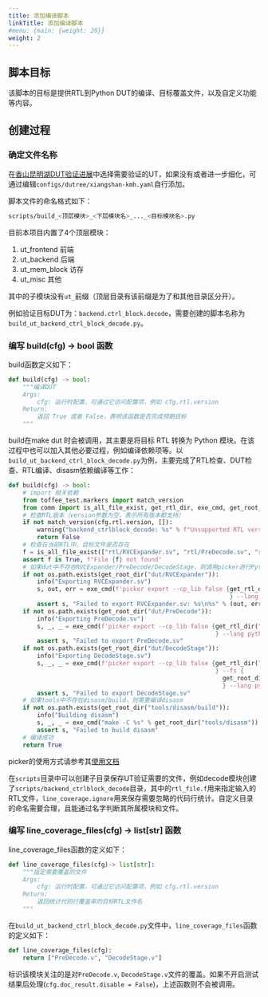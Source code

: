 ```yaml
---
title: 添加编译脚本
linkTitle: 添加编译脚本
#menu: {main: {weight: 20}}
weight: 2
---
```


## 脚本目标

该脚本的目标是提供RTL到Python DUT的编译、目标覆盖文件，以及自定义功能等内容。

## 创建过程

### 确定文件名称

在[香山昆明湖DUT验证进展]()中选择需要验证的UT，如果没有或者进一步细化，可通过编辑`configs/dutree/xiangshan-kmh.yaml`自行添加。

脚本文件的命名格式如下：

```bash
scripts/build_<顶层模块>_<下层模块名>_..._<目标模块名>.py
```

目前本项目内置了4个顶层模块：
1. ut_frontend 前端
1. ut_backend 后端
1. ut_mem_block 访存
1. ut_misc 其他

其中的子模块没有`ut_`前缀（顶层目录有该前缀是为了和其他目录区分开）。

例如验证目标DUT为：`backend.ctrl_block.decode`，需要创建的脚本名称为 `build_ut_backend_ctrl_block_decode.py`。

### 编写 build(cfg) -> bool 函数

build函数定义如下：
```python
def build(cfg) -> bool:
    """编译DUT
    Args:
        cfg: 运行时配置，可通过它访问配置项，例如 cfg.rtl.version
    Return:
        返回 True 或者 False，表明该函数是否完成预期目标
    """
```

build在make dut 时会被调用，其主要是将目标 RTL 转换为 Python 模块。在该过程中也可以加入其他必要过程，例如编译依赖项等。以`build_ut_backend_ctrl_block_decode.py`为例，主要完成了RTL检查、DUT检查、RTL编译、disasm依赖编译等工作：

```python
def build(cfg) -> bool:
    # import 相关依赖
    from toffee_test.markers import match_version
    from comm import is_all_file_exist, get_rtl_dir, exe_cmd, get_root_dir
    # 检查RTL版本（version参数为空，表示所有版本都支持）
    if not match_version(cfg.rtl.version, []):
        warning("backend_ctrlblock_decode: %s" % f"Unsupported RTL version {cfg.rtl.version}")
        return False
    # 检查在当前RTL中，目标文件是否存在
    f = is_all_file_exist(["rtl/RVCExpander.sv", "rtl/PreDecode.sv", "rtl/DecodeStage.sv"], get_rtl_dir(cfg=cfg))
    assert f is True, f"File {f} not found"
    # 如果dut中不存在RVCExpander/PreDecode/DecodeStage，则调用picker进行Python打包
    if not os.path.exists(get_root_dir("dut/RVCExpander")):
        info("Exporting RVCExpander.sv")
        s, out, err = exe_cmd(f'picker export --cp_lib false {get_rtl_dir("rtl/RVCExpander.sv", cfg=cfg)
                                                              } --lang python --tdir {get_root_dir("dut")}/ -w rvc.fst -c')
        assert s, "Failed to export RVCExpander.sv: %s\n%s" % (out, err)
    if not os.path.exists(get_root_dir("dut/PreDecode")):
        info("Exporting PreDecode.sv")
        s, _, _ = exe_cmd(f'picker export --cp_lib false {get_rtl_dir("rtl/PreDecode.sv", cfg=cfg)
                                                          } --lang python --tdir {get_root_dir("dut")}/ -w predecode.fst -c')
        assert s, "Failed to export PreDecode.sv"
    if not os.path.exists(get_root_dir("dut/DecodeStage")):
        info("Exporting DecodeStage.sv")
        s, _, _ = exe_cmd(f'picker export --cp_lib false {get_rtl_dir("rtl/DecodeStage.sv", cfg=cfg)
                                                          } --fs {
                                                            get_root_dir("scripts/backend_ctrlblock_decode/rtl_files.f")
                                                            } --lang python --tdir {get_root_dir("dut")}/ -w decode.fst -c')
        assert s, "Failed to export DecodeStage.sv"
    # 如果tools中不存在disasm/build，则需要编译disasm
    if not os.path.exists(get_root_dir("tools/disasm/build")):
        info("Building disasm")
        s, _, _ = exe_cmd("make -C %s" % get_root_dir("tools/disasm"))
        assert s, "Failed to build disasm"
    # 编译成功
    return True
```

picker的使用方式请参考其[使用文档]()

在`scripts`目录中可以创建子目录保存UT验证需要的文件，例如decode模块创建了`scripts/backend_ctrlblock_decode`目录，其中的`rtl_file.f`用来指定输入的RTL文件，`line_coverage.ignore`用来保存需要忽略的代码行统计。自定义目录的命名需要合理，且能通过名字判断其所属模块和文件。


### 编写 line_coverage_files(cfg) -> list[str] 函数


line_coverage_files函数的定义如下：
```python
def line_coverage_files(cfg)-> list[str]:
    """指定需要覆盖的文件
    Args:
        cfg: 运行时配置，可通过它访问配置项，例如 cfg.rtl.version
    Return:
        返回统计代码行覆盖率的目标RTL文件名
    """
```

在`build_ut_backend_ctrl_block_decode.py`文件中，`line_coverage_files`函数的定义如下：

```python
def line_coverage_files(cfg):
    return ["PreDecode.v", "DecodeStage.v"]
```

标识该模块关注的是对`PreDecode.v`, `DecodeStage.v`文件的覆盖。如果不开启测试结果后处理(`cfg.doc_result.disable = False`)，上述函数则不会被调用。
